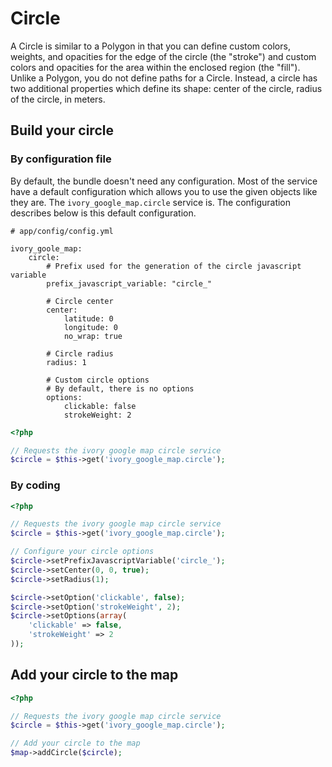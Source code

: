 # Circle

A Circle is similar to a Polygon in that you can define custom colors, weights, and opacities for the edge of the circle (the "stroke") and custom colors and opacities for the area within the enclosed region (the "fill").
Unlike a Polygon, you do not define paths for a Circle. Instead, a circle has two additional properties which define its shape: center of the circle, radius of the circle, in meters.

## Build your circle

### By configuration file

By default, the bundle doesn't need any configuration. Most of the service have a default configuration which allows you to use the given objects like they are.
The ``ivory_google_map.circle`` service is. The configuration describes below is this default configuration.

```
# app/config/config.yml

ivory_goole_map:
    circle:
        # Prefix used for the generation of the circle javascript variable
        prefix_javascript_variable: "circle_"

        # Circle center
        center:
            latitude: 0
            longitude: 0
            no_wrap: true

        # Circle radius
        radius: 1

        # Custom circle options
        # By default, there is no options
        options:
            clickable: false
            strokeWeight: 2
```

``` php
<?php

// Requests the ivory google map circle service
$circle = $this->get('ivory_google_map.circle');
```

### By coding

``` php
<?php

// Requests the ivory google map circle service
$circle = $this->get('ivory_google_map.circle');

// Configure your circle options
$circle->setPrefixJavascriptVariable('circle_');
$circle->setCenter(0, 0, true);
$circle->setRadius(1);

$circle->setOption('clickable', false);
$circle->setOption('strokeWeight', 2);
$circle->setOptions(array(
    'clickable' => false,
    'strokeWeight' => 2
));
```

## Add your circle to the map

``` php
<?php

// Requests the ivory google map circle service
$circle = $this->get('ivory_google_map.circle');

// Add your circle to the map
$map->addCircle($circle);
```
